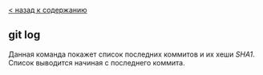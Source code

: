 [< назад к содержанию](./readme.md)


## git log

Данная команда покажет список последних коммитов и их хеши *SHA1*. Список выводится начиная с последнего коммита.